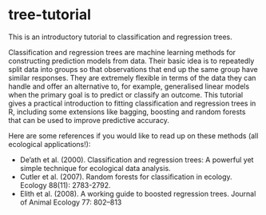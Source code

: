 # tree-tutorial
This is an introductory tutorial to classification and regression trees.

Classification and regression trees are machine learning methods for constructing prediction models from data. Their basic idea is to repeatedly split data into groups so that observations that end up the same group have similar responses. They are extremely flexible in terms of the data they can handle and offer an alternative to, for example, generalised linear models when the primary goal is to predict or classify an outcome. This tutorial gives a practical introduction to fitting classification and regression trees in R, including some extensions like bagging, boosting and random forests that can be used to improve predictive accuracy.

Here are some references if you would like to read up on these methods (all ecological applications!):

* De’ath et al. (2000). Classification and regression trees: A powerful yet simple technique for ecological data analysis. 
* Cutler et al. (2007).  Random forests for classification in ecology. Ecology 88(11): 2783-2792.
* Elith et al.    (2008). A working guide to boosted regression trees. Journal of Animal Ecology 77: 802–813
